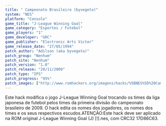 ```yaml
---
title: " Campeonato Brasileiro (byvegeta)"
system: "NES"
platform: "Console"
game_title: "J-League Winning Goal"
game_category: "Esportes / Futebol"
game_players: "1"
game_developer: "GRC"
game_publisher: "Electronic Arts Victor"
game_release_date: "27/05/1994"
patch_author: "Adilson (aka byvegeta)"
patch_group: "Nenhum"
patch_site: "Nenhum"
patch_version: "1.0"
patch_release: "20/11/2009"
patch_type: "IPS"
patch_progress: "95%"
patch_images: ["http://www.romhackers.org/imagens/hacks/%5BNES%5D%20Campeonato%20Brasileiro%20-%20byvegeta%20-%201.png","http://www.romhackers.org/imagens/hacks/%5BNES%5D%20Campeonato%20Brasileiro%20-%20byvegeta%20-%202.png","http://www.romhackers.org/imagens/hacks/%5BNES%5D%20Campeonato%20Brasileiro%20-%20byvegeta%20-%203.png"]
---
```

Este hack modifica o jogo J-League Winning Goal trocando os times da liga japonesa de futebol pelos times da primeira divisão do campeonato brasileiro de 2009. O hack edita os nomes dos jogadores, os nomes dos times e os seus respectivos escudos.ATENÇÃO:Este hack deve ser aplicado na ROM original J-League Winning Goal (J) [!].nes, com CRC32 17D86C63.